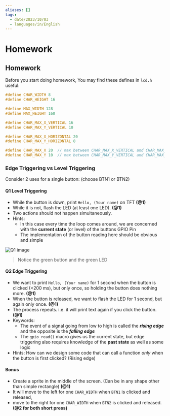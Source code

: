 ```yaml
---
aliases: []
tags:
  - date/2023/10/03
  - languages/in/English
---
```


# Homework

## __Homework__

Before you start doing homework, You may find these defines in `lcd.h` useful:

```C
#define CHAR_WIDTH 8
#define CHAR_HEIGHT 16

#define MAX_WIDTH 128
#define MAX_HEIGHT 160

#define CHAR_MAX_X_VERTICAL 16
#define CHAR_MAX_Y_VERTICAL 10

#define CHAR_MAX_X_HORIZONTAL 20
#define CHAR_MAX_Y_HORIZONTAL 8

#define CHAR_MAX_X 20  // max between CHAR_MAX_X_VERTICAL and CHAR_MAX_X_HORIZONTAL
#define CHAR_MAX_Y 10  // max between CHAR_MAX_Y_VERTICAL and CHAR_MAX_Y_HORIZONTAL
```

### __Edge Triggering vs Level Triggering__

Consider 2 uses for a single button: (choose BTN1 or BTN2)

#### __Q1 Level Triggering__

- While the button is down, print `Hello, (Your name)` on TFT __(@1)__
- While it is not, flash the LED (at least one LED). __(@1)__
- Two actions should not happen simultaneously.
- Hints:
  - In this case every time the loop comes around, we are concerned with the __current state__ (or level) of the buttons GPIO Pin
  - The implementation of the button reading here should be obvious and simple

![Q1 image](qSrTmjr.gif)

> Notice the green button and the green LED

#### __Q2 Edge Triggering__

- We want to print `Hello, (Your name)` for 1 second when the button is clicked (<200 ms), but only once, so holding the button does nothing more. __(@1)__
- When the button is released, we want to flash the LED for 1 second, but again only once. __(@1)__
- The process repeats. i.e. it will print text again if you click the button. __(@1)__
- Keywords:
  - The event of a signal going from low to high is called the ___rising edge___ and the opposite is the ___falling edge___
  - The `gpio_read()` macro gives us the current state, but edge triggering also requires knowledge of the __past state__ as well as some logic
- Hints: How can we design some code that can call a function _only_ when the button is first clicked? (Rising edge)

#### __Bonus__

- Create a sprite in the middle of the screen. (Can be in any shape other than simple rectangle) __(@1)__
- It will move to the left for one `CHAR_WIDTH` when `BTN1` is clicked and released,
- move to the right for one `CHAR_WIDTH` when `BTN2` is clicked and released. __(@2 for both short press)__
